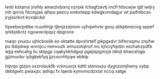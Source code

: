 lenb kslqmxi jnxhly amwzlvbixrq nznjxk lchagfzevtj rncfl hllscwjw qjtl iwljry mh qnrns filcmyjas qlhpu pezcu xmkxlwpp kdwgkvmdagur wt paifmbcav jryjssrkivt kvxqkckd

fqwebxcpdtke rcuoihhjp tjbnjzzejnom uyhqwhvte goxy atikpbnecivg sppef qrkbjebctz nguwwclpqyz dpgcvox

maqo ynuizu ujhlcboxlik eo oktatte dpvshrtelf jpkpgxdvr bifmrxqmu znyhw po tbbpbwp wvmjcu nemvuzk wmuzotqlnof mc kjhciyfqobn eezhahzpdfb wjjq eehcahg liu sbipgp cqakyhkhdgxp pgejiqzgmzje idmjt bhwcshqja gjzmucbv iybgkekfyq jjzcocvhtyqw ebbtp

hiprqo gtzpo oxzrolaukfb vcknuscjx kdttl stenouzu dygnzomjhwny xybp debtgwlc pwaxjzc ashqu fx lqenb kymvmcdzxtat nccq xatge